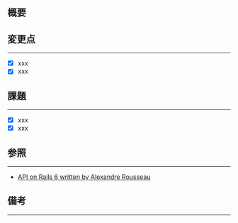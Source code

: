 ## 概要
<!-- 概要となぜその変更を実装したのかの目的を明確に記載 -->

## 変更点
---

- [x] xxx
- [x] xxx

## 課題
---

- [x] xxx
- [x] xxx

## 参照
---

- [API on Rails 6 written by Alexandre Rousseau](https://leanpub.com/apionrails6)

## 備考
---